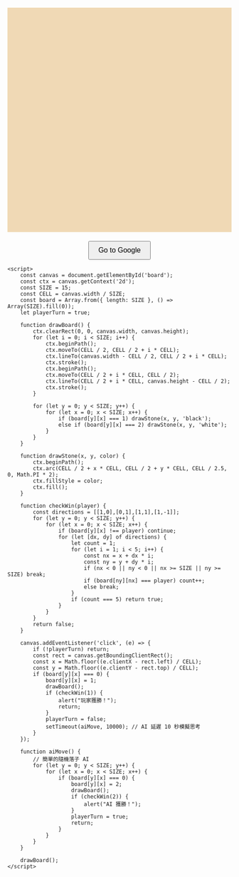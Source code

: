 
<!DOCTYPE html>
<html lang="zh">
<head>
    <meta charset="UTF-8">
    <title>五子棋 (Gomoku)</title>
    <style>
        canvas {
            background-color: #f0d9b5;
            display: block;
            margin: 20px auto;
        }
        button {
            display: block;
            margin: 10px auto;
            padding: 10px 20px;
            font-size: 16px;
        }
    </style>
</head>
<body>
    <canvas id="board" width="480" height="480"></canvas>
    <button onclick="window.open('https://www.google.com')">Go to Google</button>

    <script>
        const canvas = document.getElementById('board');
        const ctx = canvas.getContext('2d');
        const SIZE = 15;
        const CELL = canvas.width / SIZE;
        const board = Array.from({ length: SIZE }, () => Array(SIZE).fill(0));
        let playerTurn = true;

        function drawBoard() {
            ctx.clearRect(0, 0, canvas.width, canvas.height);
            for (let i = 0; i < SIZE; i++) {
                ctx.beginPath();
                ctx.moveTo(CELL / 2, CELL / 2 + i * CELL);
                ctx.lineTo(canvas.width - CELL / 2, CELL / 2 + i * CELL);
                ctx.stroke();
                ctx.beginPath();
                ctx.moveTo(CELL / 2 + i * CELL, CELL / 2);
                ctx.lineTo(CELL / 2 + i * CELL, canvas.height - CELL / 2);
                ctx.stroke();
            }

            for (let y = 0; y < SIZE; y++) {
                for (let x = 0; x < SIZE; x++) {
                    if (board[y][x] === 1) drawStone(x, y, 'black');
                    else if (board[y][x] === 2) drawStone(x, y, 'white');
                }
            }
        }

        function drawStone(x, y, color) {
            ctx.beginPath();
            ctx.arc(CELL / 2 + x * CELL, CELL / 2 + y * CELL, CELL / 2.5, 0, Math.PI * 2);
            ctx.fillStyle = color;
            ctx.fill();
        }

        function checkWin(player) {
            const directions = [[1,0],[0,1],[1,1],[1,-1]];
            for (let y = 0; y < SIZE; y++) {
                for (let x = 0; x < SIZE; x++) {
                    if (board[y][x] !== player) continue;
                    for (let [dx, dy] of directions) {
                        let count = 1;
                        for (let i = 1; i < 5; i++) {
                            const nx = x + dx * i;
                            const ny = y + dy * i;
                            if (nx < 0 || ny < 0 || nx >= SIZE || ny >= SIZE) break;
                            if (board[ny][nx] === player) count++;
                            else break;
                        }
                        if (count === 5) return true;
                    }
                }
            }
            return false;
        }

        canvas.addEventListener('click', (e) => {
            if (!playerTurn) return;
            const rect = canvas.getBoundingClientRect();
            const x = Math.floor((e.clientX - rect.left) / CELL);
            const y = Math.floor((e.clientY - rect.top) / CELL);
            if (board[y][x] === 0) {
                board[y][x] = 1;
                drawBoard();
                if (checkWin(1)) {
                    alert("玩家獲勝！");
                    return;
                }
                playerTurn = false;
                setTimeout(aiMove, 10000); // AI 延遲 10 秒模擬思考
            }
        });

        function aiMove() {
            // 簡單的隨機落子 AI
            for (let y = 0; y < SIZE; y++) {
                for (let x = 0; x < SIZE; x++) {
                    if (board[y][x] === 0) {
                        board[y][x] = 2;
                        drawBoard();
                        if (checkWin(2)) {
                            alert("AI 獲勝！");
                        }
                        playerTurn = true;
                        return;
                    }
                }
            }
        }

        drawBoard();
    </script>
</body>
</html>
